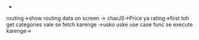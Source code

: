 #####
*
routing->show routing data on screen -> charJS->Price ya rating->first toh get categories vale se fetch karenge ->usko uske use case func se execute karenge->